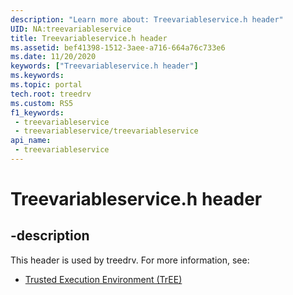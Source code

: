 ```yaml
---
description: "Learn more about: Treevariableservice.h header"
UID: NA:treevariableservice
title: Treevariableservice.h header
ms.assetid: bef41398-1512-3aee-a716-664a76c733e6
ms.date: 11/20/2020
keywords: ["Treevariableservice.h header"]
ms.keywords: 
ms.topic: portal
tech.root: treedrv
ms.custom: RS5
f1_keywords:
 - treevariableservice
 - treevariableservice/treevariableservice
api_name:
 - treevariableservice
---
```


# Treevariableservice.h header


## -description

This header is used by treedrv. For more information, see:

- [Trusted Execution Environment (TrEE)](../_treedrv/index.md)<br><br>

